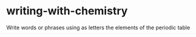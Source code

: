# writing-with-chemistry
Write words or phrases using as letters the elements of the periodic table
